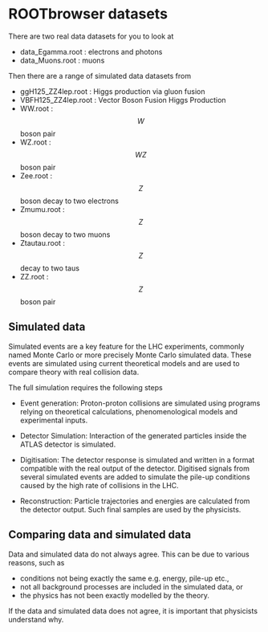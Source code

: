 # ROOTbrowser datasets

There are two real data datasets for you to look at
* data_Egamma.root : electrons and photons
* data_Muons.root : muons

Then there are a range of simulated data datasets from 
* ggH125_ZZ4lep.root : Higgs production via gluon fusion
* VBFH125_ZZ4lep.root : Vector Boson Fusion Higgs Production
* WW.root : $$W$$ boson pair
* WZ.root : $$WZ$$ boson pair
* Zee.root : $$Z$$ boson decay to two electrons
* Zmumu.root : $$Z$$ boson decay to two muons
* Ztautau.root : $$Z$$ decay to two taus
* ZZ.root : $$Z$$ boson pair


## Simulated data
Simulated events are a key feature for the LHC experiments, commonly named Monte Carlo or more precisely Monte Carlo simulated data. 
These events are simulated using current theoretical models and are used to compare theory with real collision data.

The full simulation requires the following steps
* Event generation: Proton-proton collisions are simulated using programs relying on  theoretical calculations, phenomenological models and experimental inputs.

* Detector Simulation: Interaction of the generated particles inside the ATLAS detector is simulated.

* Digitisation: The detector response is simulated and written in a format compatible with the real output of the detector. Digitised signals from several simulated events are added to simulate the pile-up conditions caused by the high rate of collisions in the LHC.

* Reconstruction:  Particle trajectories and energies are calculated from the detector output. Such final samples are used by the physicists.

## Comparing data and simulated data

Data and simulated data do not always agree.  This can be due to various reasons, such as
* conditions not being exactly the same e.g. energy, pile-up etc.,
* not all background processes are included in the simulated data, or
* the physics has not been exactly modelled by the theory.

If the data and simulated data does not agree, it is important that physicists understand why.